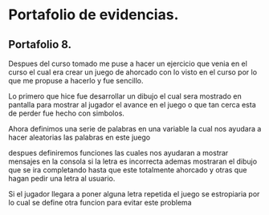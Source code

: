 # Portafolio de evidencias.

## Portafolio 8.


Despues del curso tomado me puse a hacer un ejercicio que venia en el curso el cual era crear un juego de ahorcado con lo visto en el curso por lo que me propuse a hacerlo y fue sencillo.

Lo primero que hice fue desarrollar un dibujo el cual sera mostrado en pantalla para mostrar al jugador el avance en el juego o que tan cerca esta de perder fue hecho con simbolos.

Ahora definimos una serie de palabras en una variable la cual nos ayudara a hacer aleatorias las palabras en este juego 

despues definiremos funciones las cuales nos ayudaran a mostrar mensajes en la consola si la letra es incorrecta ademas mostraran el dibujo que se ira completando hasta que este totalmente ahorcado y otras que hagan pedir una letra al usuario.

Si el jugador llegara a poner alguna letra repetida el juego se estropiaria por lo cual se define otra funcion para evitar este problema

